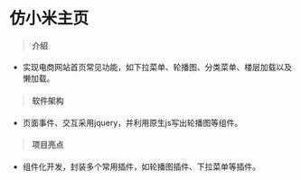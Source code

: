 # 仿小米主页
>#### 介绍
- 实现电商网站首页常见功能，如下拉菜单、轮播图、分类菜单、楼层加载以及懒加载。
>#### 软件架构
- 页面事件、交互采用jquery，并利用原生js写出轮播图等组件。

>#### 项目亮点
- 组件化开发，封装多个常用插件，如轮播图插件、下拉菜单等插件。
